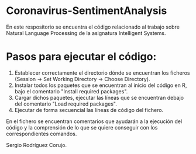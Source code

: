 # Coronavirus-SentimentAnalysis

En este respositorio se encuentra el código relacionado al trabajo sobre Natural Language Processing de la asignatura Intelligent Systems.

# Pasos para ejecutar el código:

1. Establecer correctamente el directorio dónde se encuentran los ficheros (Session -> Set Working Directory -> Choose Directory).
2. Instalar todos los paquetes que se encuentran al inicio del código en R, bajo el comentario "Install required packages".
3. Cargar dichos paquetes, ejecutar las líneas que se encuentran debajo del comentario "Load required packages".
4. Ejecutar de forma secuencial las líneas de código del fichero.

En el fichero se encuentran comentarios que ayudarán a la ejecución del código y la comprensión de lo que se quiere conseguir con los correspondientes comandos.



Sergio Rodríguez Corujo.
